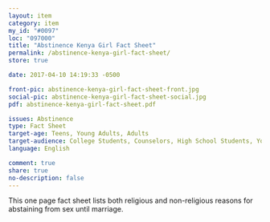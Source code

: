 ```yaml
---
layout: item
category: item
my_id: "#0097"
loc: "097000"
title: "Abstinence Kenya Girl Fact Sheet"
permalink: /abstinence-kenya-girl-fact-sheet/
store: true

date: 2017-04-10 14:19:33 -0500

front-pic: abstinence-kenya-girl-fact-sheet-front.jpg
social-pic: abstinence-kenya-girl-fact-sheet-social.jpg
pdf: abstinence-kenya-girl-fact-sheet.pdf

issues: Abstinence
type: Fact Sheet
target-age: Teens, Young Adults, Adults
target-audience: College Students, Counselors, High School Students, Youth Group
language: English

comment: true
share: true
no-description: false
---
```

This one page fact sheet lists both religious and non-religious reasons for abstaining from sex until marriage.